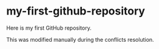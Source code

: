 # my-first-github-repository
Here is my first GitHub repository.

This was modified manually during the conflicts resolution.
